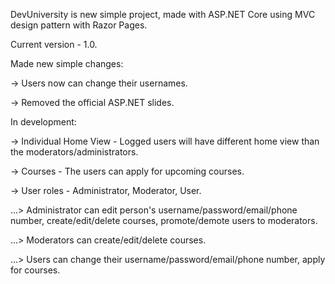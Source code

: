 DevUniversity is new simple project, made with ASP.NET Core using MVC design pattern with Razor Pages.

Current version - 1.0.

Made new simple changes:

-> Users now can change their usernames.

-> Removed the official ASP.NET slides.




In development:

-> Individual Home View - Logged users will have different home view than the moderators/administrators. 

-> Courses - The users can apply for upcoming courses.

-> User roles - Administrator, Moderator, User.

...> Administrator can edit person's username/password/email/phone number, create/edit/delete courses, promote/demote users to moderators.

...> Moderators can create/edit/delete courses.

...> Users can change their username/password/email/phone number, apply for courses.
